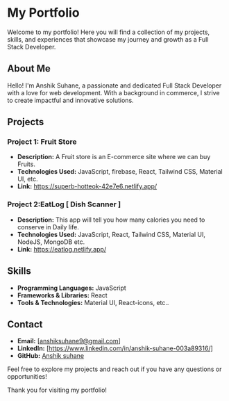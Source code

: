 # My Portfolio

Welcome to my portfolio! Here you will find a collection of my projects, skills, and experiences that showcase my journey and growth as a Full Stack Developer.

## About Me

Hello! I'm Anshik Suhane, a passionate and dedicated Full Stack Developer with a love for web development. With a background in commerce, I strive to create impactful and innovative solutions.

## Projects

### Project 1: Fruit Store
- **Description:** A Fruit store is an E-commerce site where we can buy Fruits.
- **Technologies Used:** JavaScript, firebase, React, Tailwind CSS, Material UI, etc.
- **Link:** https://superb-hotteok-42e7e6.netlify.app/

### Project 2:EatLog [ Dish Scanner ] 
- **Description:** This app will tell you how many calories you need to conserve in Daily life.
- **Technologies Used:** JavaScript, React, Tailwind CSS, Material UI, NodeJS, MongoDB etc.
- **Link:** https://eatlog.netlify.app/

## Skills

- **Programming Languages:** JavaScript
- **Frameworks & Libraries:** React 
- **Tools & Technologies:** Material UI, React-icons, etc..

## Contact

- **Email:** [anshiksuhane9@gmail.com]
- **LinkedIn:** [https://www.linkedin.com/in/anshik-suhane-003a89316/]
- **GitHub:** [Anshik suhane](https://github.com/AnshikSuhane/portfolio/)

Feel free to explore my projects and reach out if you have any questions or opportunities!

Thank you for visiting my portfolio!
